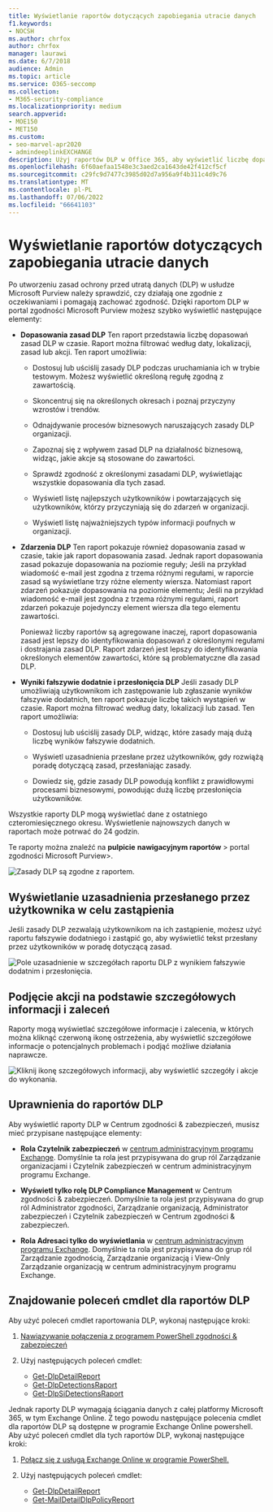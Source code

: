 ```yaml
---
title: Wyświetlanie raportów dotyczących zapobiegania utracie danych
f1.keywords:
- NOCSH
ms.author: chrfox
author: chrfox
manager: laurawi
ms.date: 6/7/2018
audience: Admin
ms.topic: article
ms.service: O365-seccomp
ms.collection:
- M365-security-compliance
ms.localizationpriority: medium
search.appverid:
- MOE150
- MET150
ms.custom:
- seo-marvel-apr2020
- admindeeplinkEXCHANGE
description: Użyj raportów DLP w Office 365, aby wyświetlić liczbę dopasowań, przesłoń lub wyników fałszywie dodatnich zasad DLP i sprawdzić, czy są one trendy w górę lub w dół w czasie.
ms.openlocfilehash: 6f60aefaa1548e3c3aed2ca1643de42f412cf5cf
ms.sourcegitcommit: c29fc9d7477c3985d02d7a956a9f4b311c4d9c76
ms.translationtype: MT
ms.contentlocale: pl-PL
ms.lasthandoff: 07/06/2022
ms.locfileid: "66641103"
---
```

# <a name="view-the-reports-for-data-loss-prevention"></a>Wyświetlanie raportów dotyczących zapobiegania utracie danych

Po utworzeniu zasad ochrony przed utratą danych (DLP) w usłudze Microsoft Purview należy sprawdzić, czy działają one zgodnie z oczekiwaniami i pomagają zachować zgodność. Dzięki raportom DLP w portal zgodności Microsoft Purview możesz szybko wyświetlić następujące elementy:

- **Dopasowania zasad DLP** Ten raport przedstawia liczbę dopasowań zasad DLP w czasie. Raport można filtrować według daty, lokalizacji, zasad lub akcji. Ten raport umożliwia:

  - Dostosuj lub uściślij zasady DLP podczas uruchamiania ich w trybie testowym. Możesz wyświetlić określoną regułę zgodną z zawartością.

  - Skoncentruj się na określonych okresach i poznaj przyczyny wzrostów i trendów.

  - Odnajdywanie procesów biznesowych naruszających zasady DLP organizacji.

  - Zapoznaj się z wpływem zasad DLP na działalność biznesową, widząc, jakie akcje są stosowane do zawartości.

  - Sprawdź zgodność z określonymi zasadami DLP, wyświetlając wszystkie dopasowania dla tych zasad.

  - Wyświetl listę najlepszych użytkowników i powtarzających się użytkowników, którzy przyczyniają się do zdarzeń w organizacji.

  - Wyświetl listę najważniejszych typów informacji poufnych w organizacji.

- **Zdarzenia DLP** Ten raport pokazuje również dopasowania zasad w czasie, takie jak raport dopasowania zasad. Jednak raport dopasowania zasad pokazuje dopasowania na poziomie reguły; Jeśli na przykład wiadomość e-mail jest zgodna z trzema różnymi regułami, w raporcie zasad są wyświetlane trzy różne elementy wiersza. Natomiast raport zdarzeń pokazuje dopasowania na poziomie elementu; Jeśli na przykład wiadomość e-mail jest zgodna z trzema różnymi regułami, raport zdarzeń pokazuje pojedynczy element wiersza dla tego elementu zawartości.

  Ponieważ liczby raportów są agregowane inaczej, raport dopasowania zasad jest lepszy do identyfikowania dopasowań z określonymi regułami i dostrajania zasad DLP. Raport zdarzeń jest lepszy do identyfikowania określonych elementów zawartości, które są problematyczne dla zasad DLP.

- **Wyniki fałszywie dodatnie i przesłonięcia DLP** Jeśli zasady DLP umożliwiają użytkownikom ich zastępowanie lub zgłaszanie wyników fałszywie dodatnich, ten raport pokazuje liczbę takich wystąpień w czasie. Raport można filtrować według daty, lokalizacji lub zasad. Ten raport umożliwia:

  - Dostosuj lub uściślij zasady DLP, widząc, które zasady mają dużą liczbę wyników fałszywie dodatnich.

  - Wyświetl uzasadnienia przesłane przez użytkowników, gdy rozwiążą poradę dotyczącą zasad, przesłaniając zasady.

  - Dowiedz się, gdzie zasady DLP powodują konflikt z prawidłowymi procesami biznesowymi, powodując dużą liczbę przesłonięcia użytkowników.

Wszystkie raporty DLP mogą wyświetlać dane z ostatniego czteromiesięcznego okresu. Wyświetlenie najnowszych danych w raportach może potrwać do 24 godzin.

Te raporty można znaleźć na **pulpicie** **nawigacyjnym raportów** \> portal zgodności Microsoft Purview\>.

![Zasady DLP są zgodne z raportem.](../media/117d20c9-d379-403f-ad68-1f5cd6c4e5cf.png)

## <a name="view-the-justification-submitted-by-a-user-for-an-override"></a>Wyświetlanie uzasadnienia przesłanego przez użytkownika w celu zastąpienia

Jeśli zasady DLP zezwalają użytkownikom na ich zastąpienie, możesz użyć raportu fałszywie dodatniego i zastąpić go, aby wyświetlić tekst przesłany przez użytkowników w poradę dotyczącą zasad.

![Pole uzasadnienie w szczegółach raportu DLP z wynikiem fałszywie dodatnim i przesłonięcia.](../media/e11e3126-026d-4e77-a16d-74a0686d1fa3.png)

## <a name="take-action-on-insights-and-recommendations"></a>Podjęcie akcji na podstawie szczegółowych informacji i zaleceń

Raporty mogą wyświetlać szczegółowe informacje i zalecenia, w których można kliknąć czerwoną ikonę ostrzeżenia, aby wyświetlić szczegółowe informacje o potencjalnych problemach i podjąć możliwe działania naprawcze.

![Kliknij ikonę szczegółowych informacji, aby wyświetlić szczegóły i akcje do wykonania.](../media/51782036-7299-4960-8175-75c2b1637159.png)

## <a name="permissions-for-dlp-reports"></a>Uprawnienia do raportów DLP

Aby wyświetlić raporty DLP w Centrum zgodności & zabezpieczeń, musisz mieć przypisane następujące elementy:

- **Rola Czytelnik zabezpieczeń** w <a href="https://go.microsoft.com/fwlink/p/?linkid=2059104" target="_blank">centrum administracyjnym programu Exchange</a>. Domyślnie ta rola jest przypisywana do grup ról Zarządzanie organizacjami i Czytelnik zabezpieczeń w centrum administracyjnym programu Exchange.

- **Wyświetl tylko rolę DLP Compliance Management** w Centrum zgodności & zabezpieczeń. Domyślnie ta rola jest przypisywana do grup ról Administrator zgodności, Zarządzanie organizacją, Administrator zabezpieczeń i Czytelnik zabezpieczeń w Centrum zgodności & zabezpieczeń.

- **Rola Adresaci tylko do wyświetlania** w <a href="https://go.microsoft.com/fwlink/p/?linkid=2059104" target="_blank">centrum administracyjnym programu Exchange</a>. Domyślnie ta rola jest przypisywana do grup ról Zarządzanie zgodnością, Zarządzanie organizacją i View-Only Zarządzanie organizacją w centrum administracyjnym programu Exchange.

## <a name="find-the-cmdlets-for-the-dlp-reports"></a>Znajdowanie poleceń cmdlet dla raportów DLP

Aby użyć poleceń cmdlet raportowania DLP, wykonaj następujące kroki:

1. [Nawiązywanie połączenia z programem PowerShell zgodności & zabezpieczeń](/powershell/exchange/connect-to-scc-powershell)

2. Użyj następujących poleceń cmdlet:

   - [Get-DlpDetailReport](/powershell/module/exchange/get-dlpdetailreport)
   - [Get-DlpDetectionsRaport](/powershell/module/exchange/get-dlpdetectionsreport)
   - [Get-DlpSiDetectionsRaport](/powershell/module/exchange/get-dlpsidetectionsreport)

Jednak raporty DLP wymagają ściągania danych z całej platformy Microsoft 365, w tym Exchange Online. Z tego powodu następujące polecenia cmdlet dla raportów DLP są dostępne w programie Exchange Online powershell. Aby użyć poleceń cmdlet dla tych raportów DLP, wykonaj następujące kroki:

1. [Połącz się z usługą Exchange Online w programie PowerShell.](/powershell/exchange/connect-to-exchange-online-powershell)

2. Użyj następujących poleceń cmdlet:

   - [Get-DlpDetailReport](/powershell/module/exchange/get-dlpdetailreport)
   - [Get-MailDetailDlpPolicyReport](/powershell/module/exchange/get-maildetaildlppolicyreport)
